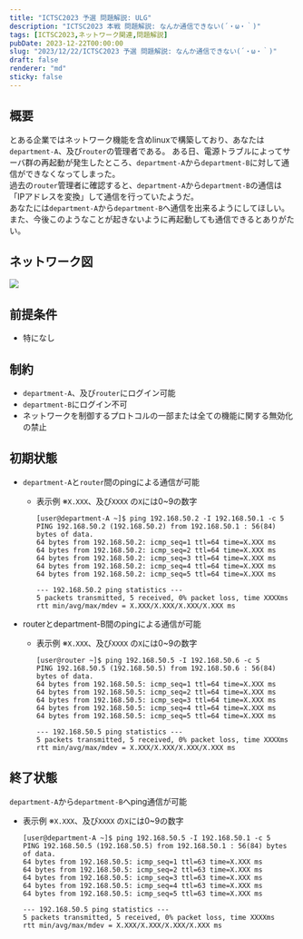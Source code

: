 ```yaml
---
title: "ICTSC2023 予選 問題解説: ULG"
description: "ICTSC2023 本戦 問題解説: なんか通信できない(´・ω・｀)"
tags: [ICTSC2023,ネットワーク関連,問題解説]
pubDate: 2023-12-22T00:00:00
slug: "2023/12/22/ICTSC2023 予選 問題解説: なんか通信できない(´・ω・｀)"
draft: false
renderer: "md"
sticky: false
---
```


## 概要

とある企業ではネットワーク機能を含めlinuxで構築しており、あなたは`department-A`、及び`router`の管理者である。
ある日、電源トラブルによってサーバ群の再起動が発生したところ、`department-A`から`department-B`に対して通信ができなくなってしまった。  
過去の`router`管理者に確認すると、`department-A`から`department-B`の通信は「IPアドレスを変換」して通信を行っていたようだ。  
あなたには`department-A`から`department-B`へ通信を出来るようにしてほしい。  
また、今後このようなことが起きないように再起動しても通信できるとありがたい。

## ネットワーク図

![](https://i.imgur.com/qpgPOUy.jpg)

## 前提条件

* 特になし

## 制約

* `department-A`、及び`router`にログイン可能
* `department-B`にログイン不可
* ネットワークを制御するプロトコルの一部または全ての機能に関する無効化の禁止

## 初期状態

* `department-A`と`router`間のpingによる通信が可能
  * 表示例 ※`X.XXX`、及び`XXXX` の`X`には0~9の数字

    ```
    [user@department-A ~]$ ping 192.168.50.2 -I 192.168.50.1 -c 5
    PING 192.168.50.2 (192.168.50.2) from 192.168.50.1 : 56(84) bytes of data.
    64 bytes from 192.168.50.2: icmp_seq=1 ttl=64 time=X.XXX ms
    64 bytes from 192.168.50.2: icmp_seq=2 ttl=64 time=X.XXX ms
    64 bytes from 192.168.50.2: icmp_seq=3 ttl=64 time=X.XXX ms
    64 bytes from 192.168.50.2: icmp_seq=4 ttl=64 time=X.XXX ms
    64 bytes from 192.168.50.2: icmp_seq=5 ttl=64 time=X.XXX ms

    --- 192.168.50.2 ping statistics ---
    5 packets transmitted, 5 received, 0% packet loss, time XXXXms
    rtt min/avg/max/mdev = X.XXX/X.XXX/X.XXX/X.XXX ms
    ```

* routerとdepartment-B間のpingによる通信が可能
  * 表示例 ※`X.XXX`、及び`XXXX` の`X`には0~9の数字

    ```
    [user@router ~]$ ping 192.168.50.5 -I 192.168.50.6 -c 5
    PING 192.168.50.5 (192.168.50.5) from 192.168.50.6 : 56(84) bytes of data.
    64 bytes from 192.168.50.5: icmp_seq=1 ttl=64 time=X.XXX ms
    64 bytes from 192.168.50.5: icmp_seq=2 ttl=64 time=X.XXX ms
    64 bytes from 192.168.50.5: icmp_seq=3 ttl=64 time=X.XXX ms
    64 bytes from 192.168.50.5: icmp_seq=4 ttl=64 time=X.XXX ms
    64 bytes from 192.168.50.5: icmp_seq=5 ttl=64 time=X.XXX ms

    --- 192.168.50.5 ping statistics ---
    5 packets transmitted, 5 received, 0% packet loss, time XXXXms
    rtt min/avg/max/mdev = X.XXX/X.XXX/X.XXX/X.XXX ms
    ```

## 終了状態

  `department-A`から`department-B`へping通信が可能

* 表示例 ※`X.XXX`、及び`XXXX` の`X`には0~9の数字

    ```
    [user@department-A ~]$ ping 192.168.50.5 -I 192.168.50.1 -c 5
    PING 192.168.50.5 (192.168.50.5) from 192.168.50.1 : 56(84) bytes of data.
    64 bytes from 192.168.50.5: icmp_seq=1 ttl=63 time=X.XXX ms
    64 bytes from 192.168.50.5: icmp_seq=2 ttl=63 time=X.XXX ms
    64 bytes from 192.168.50.5: icmp_seq=3 ttl=63 time=X.XXX ms
    64 bytes from 192.168.50.5: icmp_seq=4 ttl=63 time=X.XXX ms
    64 bytes from 192.168.50.5: icmp_seq=5 ttl=63 time=X.XXX ms

    --- 192.168.50.5 ping statistics ---
    5 packets transmitted, 5 received, 0% packet loss, time XXXXms
    rtt min/avg/max/mdev = X.XXX/X.XXX/X.XXX/X.XXX ms
    ```
